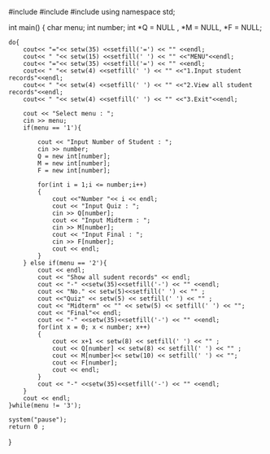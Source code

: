 #include<iostream>
#include<string>
#include<iomanip>
using namespace std;

int main()
{
	char menu;
	int number;
	int *Q = NULL , *M = NULL, *F = NULL;

	do{
		cout<< "="<< setw(35) <<setfill('=') << "" <<endl;
		cout<< " "<< setw(15) <<setfill(' ') << "" <<"MENU"<<endl;
		cout<< "="<< setw(35) <<setfill('=') << "" <<endl;
		cout<< " "<< setw(4) <<setfill(' ') << "" <<"1.Input student records"<<endl;
		cout<< " "<< setw(4) <<setfill(' ') << "" <<"2.View all student records"<<endl;
		cout<< " "<< setw(4) <<setfill(' ') << "" <<"3.Exit"<<endl;

		cout << "Select menu : ";
		cin >> menu;
		if(menu == '1'){
			
			cout << "Input Number of Student : ";
			cin >> number;
			Q = new int[number];
			M = new int[number];
			F = new int[number];

			for(int i = 1;i <= number;i++)
			{
				cout <<"Number "<< i << endl;
				cout << "Input Quiz : ";
				cin >> Q[number];
				cout << "Input Midterm : ";
				cin >> M[number];
				cout << "Input Final : ";
				cin >> F[number];
				cout << endl;
			}
		} else if(menu == '2'){
			cout << endl;
			cout << "Show all sudent records" << endl;
			cout <<	"-" <<setw(35)<<setfill('-') << "" <<endl;
			cout << "No." << setw(5)<<setfill(' ') << "" ;
			cout <<"Quiz" << setw(5) << setfill(' ') << "" ;
			cout << "Midterm" << "" << setw(5) << setfill(' ') << "";
			cout << "Final"<< endl;
			cout <<	"-" <<setw(35)<<setfill('-') << "" <<endl;
			for(int x = 0; x < number; x++)
			{
				cout << x+1 << setw(8) << setfill(' ') << "" ;
				cout << Q[number] << setw(8) << setfill(' ') << "" ;
				cout << M[number]<< setw(10) << setfill(' ') << "";
				cout << F[number];
				cout << endl;		
			}
			cout <<	"-" <<setw(35)<<setfill('-') << "" <<endl;
		}
		cout << endl;
	}while(menu != '3');

	system("pause");
	return 0 ;
}
